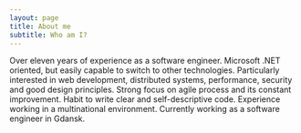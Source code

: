 ```yaml
---
layout: page
title: About me
subtitle: Who am I?
---
```


<p class="about-text">Over eleven years of experience as a software engineer. Microsoft .NET oriented, but easily capable to switch to other technologies. Particularly interested in web development, distributed systems, performance, security and good design principles. Strong focus on agile process and its constant improvement. Habit to write clear and self-descriptive code. Experience working in a multinational environment. Currently working as a software engineer in Gdansk.<p>
